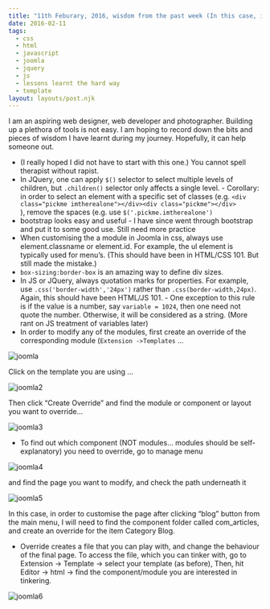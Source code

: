 ```yaml
---
title: "11th Feburary, 2016, wisdom from the past week (In this case, in the past month)"
date: 2016-02-11
tags:
  - css
  - html
  - javascript
  - joomla
  - jquery
  - js
  - lessons learnt the hard way
  - template
layout: layouts/post.njk
---
```

I am an aspiring web designer, web developer and photographer. Building up a plethora of tools is not easy. I am hoping to record down the bits and pieces of wisdom I have learnt during my journey. Hopefully, it can help someone out.

*   (I really hoped I did not have to start with this one.) You cannot spell therapist without rapist.
*   In JQuery, one can apply `$()` selector to select multiple levels of children, but `.children()` selector only affects a single level. - Corollary: in order to select an element with a specific set of classes (e.g. `<div class="pickme imtherealone"></div><div class="pickme"></div>`  
    ), remove the spaces (e.g. use `$('.pickme.imtherealone')`
*   bootstrap looks easy and useful - I have since went through bootstrap and put it to some good use. Still need more practice
*   When customising the a module in Joomla in css, always use element.classname or element.id. For example, the ul element is typically used for menu’s. (This should have been in HTML/CSS 101. But still made the mistake.)
*   `box-sizing:border-box` is an amazing way to define div sizes.
*   In JS or JQuery, always quotation marks for properties. For example, use `.css('border-width','24px')` rather than `.css(border-width,24px)`. Again, this should have been HTML/JS 101. - One exception to this rule is if the value is a number, say `variable = 1024`, then one need not quote the number. Otherwise, it will be considered as a string. (More rant on JS treatment of variables later)
*   In order to modify any of the modules, first create an override of the corresponding module (`Extension ->Templates` …

![joomla](/web/20190303113003im_/https://pandamakes.com.au/content/images/2018/01/joomla.jpg)

Click on the template you are using …

![joomla2](/web/20190303113003im_/https://pandamakes.com.au/content/images/2018/01/joomla2.jpg)

Then click “Create Override” and find the module or component or layout you want to override…

![joomla3](/web/20190303113003im_/https://pandamakes.com.au/content/images/2018/01/joomla3.jpg)

*   To find out which component (NOT modules… modules should be self-explanatory) you need to override, go to manage menu

![joomla4](/web/20190303113003im_/https://pandamakes.com.au/content/images/2018/01/joomla4.jpg)

and find the page you want to modify, and check the path underneath it

![joomla5](/web/20190303113003im_/https://pandamakes.com.au/content/images/2018/01/joomla5.jpg)

In this case, in order to customise the page after clicking “blog” button from the main menu, I will need to find the component folder called com\_articles, and create an override for the item Category Blog.

*   Override creates a file that you can play with, and change the behaviour of the final page. To access the file, which you can tinker with, go to Extension -> Template -> select your template (as before), Then, hit Editor -> html -> find the component/module you are interested in tinkering.

![joomla6](/web/20190303113003im_/https://pandamakes.com.au/content/images/2018/01/joomla6.jpg)
